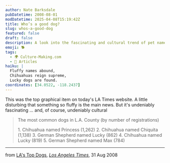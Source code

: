 ```yaml
---
author: Nate Barksdale
pubDatetime: 2008-08-01
modDatetime: 2025-04-08T15:19:42Z
title: Who’s a good dog?
slug: whos-a-good-dog
featured: false
draft: false
description: A look into the fascinating and cultural trend of pet names in L.A. County.
emoji: 🐕
tags:
  - 🌍 Culture-Making.com
  - 📖 Articles
haiku: |
  Fluffy names abound,  
  Chihuahuas reign supreme,  
  Lucky dogs are found.
coordinates: [34.0522, -118.2437]
---
```


This was the top graphical item on today's LA Times website. A little disturbing that something so fluffy is the main news. But it's undeniably fascinating ... and, of course, undeniably cultural

> The most common dogs in L.A. County (by number of registrations)
>
> 1\. Chihuahua named Princess (1,262) 2\. Chihuahua named Chiquita (1,138) 3\. German Shepherd named Lucky (862) 4\. Chihuahua named Lucky (819) 5\. German Shepherd named Max (784)

---

from [LA's Top Dogs](http://projects.latimes.com/dogs/), [_Los Angeles Times_](https://www.google.com/search?q=%22_Los%20Angeles%20Times_%22%20latimes.com), 31 Aug 2008
